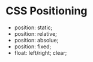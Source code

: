 # CSS Positioning
* position: static;
* position: relative;
* position: absolue;
* position: fixed;
* float: left/right; clear;